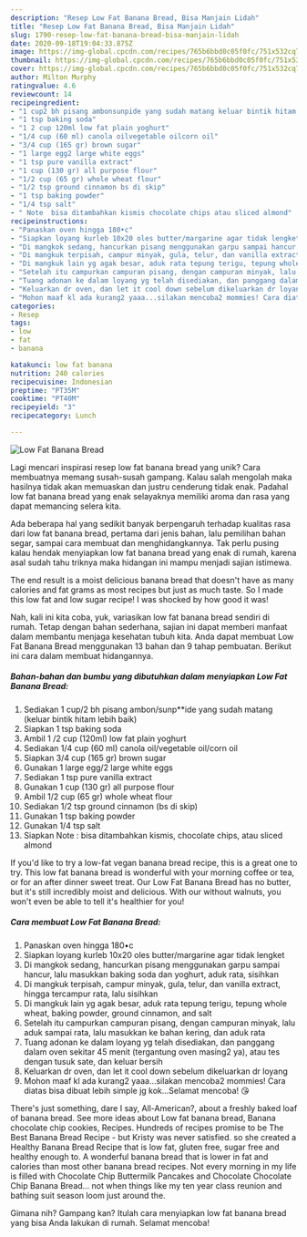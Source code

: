 ```yaml
---
description: "Resep Low Fat Banana Bread, Bisa Manjain Lidah"
title: "Resep Low Fat Banana Bread, Bisa Manjain Lidah"
slug: 1790-resep-low-fat-banana-bread-bisa-manjain-lidah
date: 2020-09-18T19:04:33.875Z
image: https://img-global.cpcdn.com/recipes/765b6bbd0c05f0fc/751x532cq70/low-fat-banana-bread-foto-resep-utama.jpg
thumbnail: https://img-global.cpcdn.com/recipes/765b6bbd0c05f0fc/751x532cq70/low-fat-banana-bread-foto-resep-utama.jpg
cover: https://img-global.cpcdn.com/recipes/765b6bbd0c05f0fc/751x532cq70/low-fat-banana-bread-foto-resep-utama.jpg
author: Milton Murphy
ratingvalue: 4.6
reviewcount: 14
recipeingredient:
- "1 cup2 bh pisang ambonsunpide yang sudah matang keluar bintik hitam lebih baik"
- "1 tsp baking soda"
- "1 2 cup 120ml low fat plain yoghurt"
- "1/4 cup (60 ml) canola oilvegetable oilcorn oil"
- "3/4 cup (165 gr) brown sugar"
- "1 large egg2 large white eggs"
- "1 tsp pure vanilla extract"
- "1 cup (130 gr) all purpose flour"
- "1/2 cup (65 gr) whole wheat flour"
- "1/2 tsp ground cinnamon bs di skip"
- "1 tsp baking powder"
- "1/4 tsp salt"
- " Note  bisa ditambahkan kismis chocolate chips atau sliced almond"
recipeinstructions:
- "Panaskan oven hingga 180•c"
- "Siapkan loyang kurleb 10x20 oles butter/margarine agar tidak lengket"
- "Di mangkok sedang, hancurkan pisang menggunakan garpu sampai hancur, lalu masukkan baking soda dan yoghurt, aduk rata, sisihkan"
- "Di mangkuk terpisah, campur minyak, gula, telur, dan vanilla extract, hingga tercampur rata, lalu sisihkan"
- "Di mangkuk lain yg agak besar, aduk rata tepung terigu, tepung whole wheat, baking powder, ground cinnamon, and salt"
- "Setelah itu campurkan campuran pisang, dengan campuran minyak, lalu aduk sampai rata, lalu masukkan ke bahan kering, dan aduk rata"
- "Tuang adonan ke dalam loyang yg telah disediakan, dan panggang dalam oven sekitar 45 menit (tergantung oven masing2 ya), atau tes dengan tusuk sate, dan keluar bersih"
- "Keluarkan dr oven, dan let it cool down sebelum dikeluarkan dr loyang"
- "Mohon maaf kl ada kurang2 yaaa...silakan mencoba2 mommies! Cara diatas bisa dibuat lebih simple jg kok...Selamat mencoba! 😘"
categories:
- Resep
tags:
- low
- fat
- banana

katakunci: low fat banana 
nutrition: 240 calories
recipecuisine: Indonesian
preptime: "PT35M"
cooktime: "PT40M"
recipeyield: "3"
recipecategory: Lunch

---
```



![Low Fat Banana Bread](https://img-global.cpcdn.com/recipes/765b6bbd0c05f0fc/751x532cq70/low-fat-banana-bread-foto-resep-utama.jpg)

Lagi mencari inspirasi resep low fat banana bread yang unik? Cara membuatnya memang susah-susah gampang. Kalau salah mengolah maka hasilnya tidak akan memuaskan dan justru cenderung tidak enak. Padahal low fat banana bread yang enak selayaknya memiliki aroma dan rasa yang dapat memancing selera kita.

Ada beberapa hal yang sedikit banyak berpengaruh terhadap kualitas rasa dari low fat banana bread, pertama dari jenis bahan, lalu pemilihan bahan segar, sampai cara membuat dan menghidangkannya. Tak perlu pusing kalau hendak menyiapkan low fat banana bread yang enak di rumah, karena asal sudah tahu triknya maka hidangan ini mampu menjadi sajian istimewa.

The end result is a moist delicious banana bread that doesn&#39;t have as many calories and fat grams as most recipes but just as much taste. So I made this low fat and low sugar recipe! I was shocked by how good it was!


Nah, kali ini kita coba, yuk, variasikan low fat banana bread sendiri di rumah. Tetap dengan bahan sederhana, sajian ini dapat memberi manfaat dalam membantu menjaga kesehatan tubuh kita. Anda dapat membuat Low Fat Banana Bread menggunakan 13 bahan dan 9 tahap pembuatan. Berikut ini cara dalam membuat hidangannya.

<!--inarticleads1-->

##### Bahan-bahan dan bumbu yang dibutuhkan dalam menyiapkan Low Fat Banana Bread:

1. Sediakan 1 cup/2 bh pisang ambon/sunp**ide yang sudah matang (keluar bintik hitam lebih baik)
1. Siapkan 1 tsp baking soda
1. Ambil 1 /2 cup (120ml) low fat plain yoghurt
1. Sediakan 1/4 cup (60 ml) canola oil/vegetable oil/corn oil
1. Siapkan 3/4 cup (165 gr) brown sugar
1. Gunakan 1 large egg/2 large white eggs
1. Sediakan 1 tsp pure vanilla extract
1. Gunakan 1 cup (130 gr) all purpose flour
1. Ambil 1/2 cup (65 gr) whole wheat flour
1. Sediakan 1/2 tsp ground cinnamon (bs di skip)
1. Gunakan 1 tsp baking powder
1. Gunakan 1/4 tsp salt
1. Siapkan  Note : bisa ditambahkan kismis, chocolate chips, atau sliced almond


If you&#39;d like to try a low-fat vegan banana bread recipe, this is a great one to try. This low fat banana bread is wonderful with your morning coffee or tea, or for an after dinner sweet treat. Our Low Fat Banana Bread has no butter, but it&#39;s still incredibly moist and delicious. With our without walnuts, you won&#39;t even be able to tell it&#39;s healthier for you! 

<!--inarticleads2-->

##### Cara membuat Low Fat Banana Bread:

1. Panaskan oven hingga 180•c
1. Siapkan loyang kurleb 10x20 oles butter/margarine agar tidak lengket
1. Di mangkok sedang, hancurkan pisang menggunakan garpu sampai hancur, lalu masukkan baking soda dan yoghurt, aduk rata, sisihkan
1. Di mangkuk terpisah, campur minyak, gula, telur, dan vanilla extract, hingga tercampur rata, lalu sisihkan
1. Di mangkuk lain yg agak besar, aduk rata tepung terigu, tepung whole wheat, baking powder, ground cinnamon, and salt
1. Setelah itu campurkan campuran pisang, dengan campuran minyak, lalu aduk sampai rata, lalu masukkan ke bahan kering, dan aduk rata
1. Tuang adonan ke dalam loyang yg telah disediakan, dan panggang dalam oven sekitar 45 menit (tergantung oven masing2 ya), atau tes dengan tusuk sate, dan keluar bersih
1. Keluarkan dr oven, dan let it cool down sebelum dikeluarkan dr loyang
1. Mohon maaf kl ada kurang2 yaaa...silakan mencoba2 mommies! Cara diatas bisa dibuat lebih simple jg kok...Selamat mencoba! 😘


There&#39;s just something, dare I say, All-American?, about a freshly baked loaf of banana bread. See more ideas about Low fat banana bread, Banana chocolate chip cookies, Recipes. Hundreds of recipes promise to be The Best Banana Bread Recipe - but Kristy was never satisfied. so she created a Healthy Banana Bread Recipe that is low fat, gluten free, sugar free and healthy enough to. A wonderful banana bread that is lower in fat and calories than most other banana bread recipes. Not every morning in my life is filled with Chocolate Chip Buttermilk Pancakes and Chocolate Chocolate Chip Banana Bread… not when things like my ten year class reunion and bathing suit season loom just around the. 

Gimana nih? Gampang kan? Itulah cara menyiapkan low fat banana bread yang bisa Anda lakukan di rumah. Selamat mencoba!
